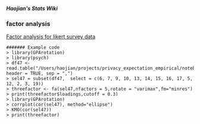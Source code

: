 ##### Haojian's Stats Wiki



### factor analysis
[Factor analysis for likert survey data](https://www.promptcloud.com/blog/exploratory-factor-analysis-in-r/)


```
####### Example code
> library(GPArotation)
> library(psych)
> df47 <- read.table("/Users/haojian/projects/privacy_expectation_empirical/notebook/data_p47.csv", header = TRUE, sep = ",")
> sel47 = subset(df47,  select = c(6, 7, 9, 10, 13, 14, 15, 16, 17, 5, 12, 2, 3, 19))
> threefactor <- fa(sel47,nfactors = 5,rotate = "varimax",fm="minres")
> print(threefactor$loadings,cutoff = 0.3)
> library(GPArotation)
> corrplot(cor(sel47), method="ellipse")
> KMO(cor(sel47))
> print(threefactor)
```
